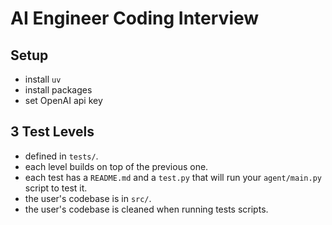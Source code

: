 # AI Engineer Coding Interview

## Setup
- install `uv`
- install packages
- set OpenAI api key

## 3 Test Levels
- defined in `tests/`. 
- each level builds on top of the previous one.
- each test has a `README.md` and a `test.py` that will run your `agent/main.py` script to test it.
- the user's codebase is in `src/`.
- the user's codebase is cleaned when running tests scripts. 